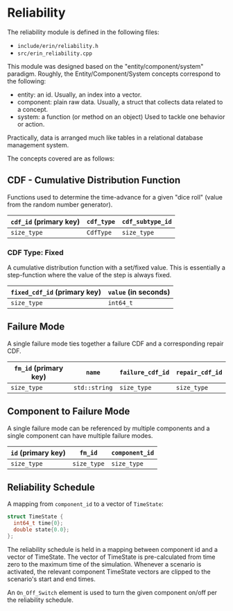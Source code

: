# Reliability

The reliability module is defined in the following files:

- `include/erin/reliability.h`
- `src/erin_reliability.cpp`

This module was designed based on the "entity/component/system" paradigm.
Roughly, the Entity/Component/System concepts correspond to the following:

- entity: an id.
  Usually, an index into a vector.
- component: plain raw data.
  Usually, a struct that collects data related to a concept.
- system: a function (or method on an object)
  Used to tackle one behavior or action.

Practically, data is arranged much like tables in a relational database management system.

The concepts covered are as follows:

## CDF - Cumulative Distribution Function

Functions used to determine the time-advance for a given "dice roll" (value from the random number generator).

| `cdf_id` (primary key) | `cdf_type` | `cdf_subtype_id` |
| ---------------------- | ---------- | ---------------- |
| `size_type`            | `CdfType`  | `size_type`      |


### CDF Type: Fixed

A cumulative distribution function with a set/fixed value.
This is essentially a step-function where the value of the step is always fixed.

| `fixed_cdf_id` (primary key) | `value` (in seconds) |
| ---------------------------- | -------------------- |
| `size_type`                  | `int64_t`            |


## Failure Mode

A single failure mode ties together a failure CDF and a corresponding repair CDF.

| `fm_id` (primary key) | `name`        | `failure_cdf_id` | `repair_cdf_id` |
| --------------------- | ------------- | ---------------- | --------------- |
| `size_type`           | `std::string` | `size_type`      | `size_type`     |


## Component to Failure Mode

A single failure mode can be referenced by multiple components and a single component can have multiple failure modes.

| `id` (primary key) | `fm_id`     | `component_id` |
| ------------------ | ----------- | -------------- |
| `size_type`        | `size_type` | `size_type`    |


## Reliability Schedule

A mapping from `component_id` to a vector of `TimeState`:

```C++
struct TimeState {
  int64_t time{0};
  double state{0.0};
};
```

The reliability schedule is held in a mapping between component id and a vector of TimeState.
The vector of TimeState is pre-calculated from time zero to the maximum time of the simulation.
Whenever a scenario is activated, the relevant component TimeState vectors are clipped to the scenario's start and end times.

An `On_Off_Switch` element is used to turn the given component on/off per the reliability schedule.
